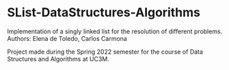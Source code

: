 # SList-DataStructures-Algorithms
Implementation of a singly linked list for the resolution of different problems. Authors: Elena de Toledo, Carlos Carmona

Project made during the Spring 2022 semester for the course of Data Structures and Algorithms at UC3M.
